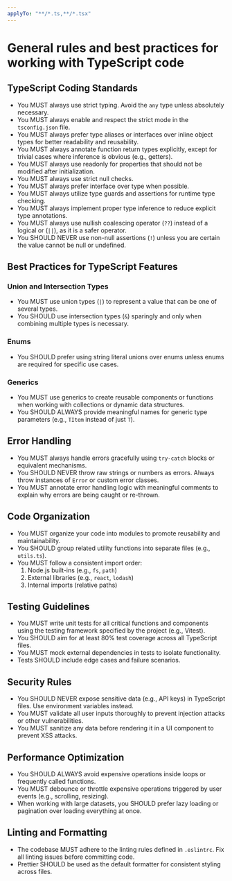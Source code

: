 ```yaml
---
applyTo: "**/*.ts,**/*.tsx"
---
```


# General rules and best practices for working with TypeScript code

## TypeScript Coding Standards

- You MUST always use strict typing. Avoid the `any` type unless absolutely necessary.
- You MUST always enable and respect the strict mode in the `tsconfig.json` file.
- You MUST always prefer type aliases or interfaces over inline object types for better readability and reusability.
- You MUST always annotate function return types explicitly, except for trivial cases where inference is obvious (e.g., getters).
- You MUST always use readonly for properties that should not be modified after initialization.
- You MUST always use strict null checks.
- You MUST always prefer interface over type when possible.
- You MUST always utilize type guards and assertions for runtime type checking.
- You MUST always implement proper type inference to reduce explicit type annotations.
- You MUST always use nullish coalescing operator (`??`) instead of a logical or (`||`), as it is a safer operator.
- You SHOULD NEVER use non-null assertions (`!`) unless you are certain the value cannot be null or undefined.

## Best Practices for TypeScript Features

### Union and Intersection Types

- You MUST use union types (`|`) to represent a value that can be one of several types.
- You SHOULD use intersection types (`&`) sparingly and only when combining multiple types is necessary.

### Enums

- You SHOULD prefer using string literal unions over enums unless enums are required for specific use cases.

### Generics

- You MUST use generics to create reusable components or functions when working with collections or dynamic data structures.
- You SHOULD ALWAYS provide meaningful names for generic type parameters (e.g., `TItem` instead of just `T`).

## Error Handling

- You MUST always handle errors gracefully using `try-catch` blocks or equivalent mechanisms.
- You SHOULD NEVER throw raw strings or numbers as errors. Always throw instances of `Error` or custom error classes.
- You MUST annotate error handling logic with meaningful comments to explain why errors are being caught or re-thrown.

## Code Organization

- You MUST organize your code into modules to promote reusability and maintainability.
- You SHOULD group related utility functions into separate files (e.g., `utils.ts`).
- You MUST follow a consistent import order:
  1. Node.js built-ins (e.g., `fs`, `path`)
  2. External libraries (e.g., `react`, `lodash`)
  3. Internal imports (relative paths)

## Testing Guidelines

- You MUST write unit tests for all critical functions and components using the testing framework specified by the project (e.g., Vitest).
- You SHOULD aim for at least 80% test coverage across all TypeScript files.
- You MUST mock external dependencies in tests to isolate functionality.
- Tests SHOULD include edge cases and failure scenarios.

## Security Rules

- You SHOULD NEVER expose sensitive data (e.g., API keys) in TypeScript files. Use environment variables instead.
- You MUST validate all user inputs thoroughly to prevent injection attacks or other vulnerabilities.
- You MUST sanitize any data before rendering it in a UI component to prevent XSS attacks.

## Performance Optimization

- You SHOULD ALWAYS avoid expensive operations inside loops or frequently called functions.
- You MUST debounce or throttle expensive operations triggered by user events (e.g., scrolling, resizing).
- When working with large datasets, you SHOULD prefer lazy loading or pagination over loading everything at once.

## Linting and Formatting

- The codebase MUST adhere to the linting rules defined in `.eslintrc`. Fix all linting issues before committing code.
- Prettier SHOULD be used as the default formatter for consistent styling across files.
